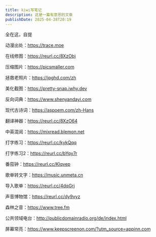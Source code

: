 ```yaml
---
title: kiwi写笔记
description: 这是一篇有意思的文章
publishDate: 2025-04-28T20:19
---
```

全在这，自提



动漫出处：https://trace.moe

在线修图：https://reurl.cc/8XzObj

压缩图片：https://picsmaller.com

拯救老照片：https://jpghd.com/zh

美化截图：https://pretty-snap.iwhy.dev

反向词典：https://www.shenyandayi.com

现代古诗词：https://aspoem.com/zh-Hans

翻译神器：https://reurl.cc/8XzO64

中英混阅：https://mixread.blemon.net

打字练习：https://reurl.cc/kykQqq

打字练习2：https://reurl.cc/bYqy7r

番茄钟：https://reurl.cc/Klqvep

歌单转文字：https://music.unmeta.cn

导入歌单：https://reurl.cc/4dqGrj

声音博物馆：https://reurl.cc/dy9vyz

森林之音：https://www.tree.fm

公共领域电台：http://publicdomainradio.org/de/index.html

屏幕常亮：https://www.keepscreenon.com/?utm_source=appinn.com
